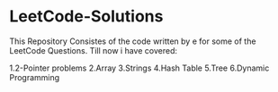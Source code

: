 # LeetCode-Solutions

This Repository Consistes of the code written by e  for some of the LeetCode Questions.
Till now i have covered:

1.2-Pointer problems
2.Array
3.Strings
4.Hash Table
5.Tree
6.Dynamic Programming
